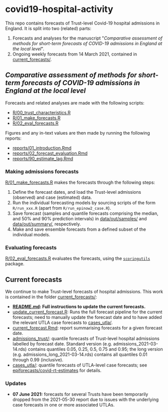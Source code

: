 # covid19-hospital-activity

This repo contains forecasts of Trust-level Covid-19 hospital admissions in England. It is split into two (related) parts:

1. Forecasts and analyses for the manuscript "*Comparative assessment of methods for short-term forecasts of COVID-19 admissions in England at the local level*".
2. Ongoing weekly forecasts from 14 March 2021, contained in [current_forecasts/](https://github.com/epiforecasts/covid19-hospital-activity/tree/main/current_forecasts).

## *Comparative assessment of methods for short-term forecasts of COVID-19 admissions in England at the local level*

Forecasts and related analyses are made with the following scripts:

* [R/00_trust_characteristics.R](https://github.com/epiforecasts/covid19-hospital-activity/blob/main/R/00_trust_characteristics.R)
* [R/01_make_forecasts.R](https://github.com/epiforecasts/covid19-hospital-activity/blob/main/R/01_make_forecasts.R)
* [R/02_eval_forecasts.R](https://github.com/epiforecasts/covid19-hospital-activity/blob/main/R/02_eval_forecasts.R)

Figures and any in-text values are then made by running the following reports:

* [reports/01_introduction.Rmd](https://github.com/epiforecasts/covid19-hospital-activity/blob/main/reports/01_introduction.Rmd)
* [reports/02_forecast_evaluation.Rmd](https://github.com/epiforecasts/covid19-hospital-activity/blob/main/reports/02_forecast_evaluation.Rmd)
* [reports/90_estimate_lag.Rmd](https://github.com/epiforecasts/covid19-hospital-activity/blob/main/reports/90_estimate_lag.Rmd)

### Making admissions forecasts

[R/01_make_forecasts.R](https://github.com/epiforecasts/covid19-hospital-activity/blob/main/R/01_make_forecasts.R) makes the forecasts through the following steps:

1. Define the forecast dates, and load the Trust-level admissions (observed) and case (estimated) data.
2. Run the individual forecasting models by sourcing scripts of the form `R/run_xxx.R` (apart from `R/run_epinow2_case.R`).
3. Save forecast (samples and quantile forecasts comprising the median, and 50% and 90% prediction intervals) in [data/out/samples/](https://github.com/epiforecasts/covid19-hospital-activity/tree/main/data/out/admissions_forecast/samples) and [data/out/summary/](https://github.com/epiforecasts/covid19-hospital-activity/tree/main/data/out/admissions_forecast/summary), respectively.
4. Make and save ensemble forecasts from a defined subset of the individual models.

### Evaluating forecasts

[R/02_eval_forecasts.R](https://github.com/epiforecasts/covid19-hospital-activity/blob/main/R/02_eval_forecasts.R) evaluates the forecasts, using the [`scoringutils`](https://github.com/epiforecasts/scoringutils) package.


## Current forecasts

We continue to make Trust-level forecasts of hospital admissions. This work is contained in the folder [current_forecasts/](https://github.com/epiforecasts/covid19-hospital-activity/tree/main/current_forecasts):

* **[README.md](https://github.com/epiforecasts/covid19-hospital-activity/tree/main/current_forecasts/README.md): Full instructions to update the current forecasts.**
* [update_current_forecast.R](https://github.com/epiforecasts/covid19-hospital-activity/tree/main/current_forecasts/update_current_forecast.R): Runs the full forecast pipeline for the current forecasts; need to manually update the forecast date and to have added the relevant UTLA case forecasts to [cases_utla/](https://github.com/epiforecasts/covid19-hospital-activity/tree/main/current_forecasts/cases_utla).
* [current_forecast.Rmd](https://github.com/epiforecasts/covid19-hospital-activity/blob/main/current_forecasts/current_forecast.Rmd): report summarising forecasts for a given forecast date.
* [admissions_trust/](https://github.com/epiforecasts/covid19-hospital-activity/tree/main/current_forecasts/admissions_trust): quantile forecasts of Trust-level hospital admissions labelled by forecast date. Standard version (e.g. admissions_2021-03-14.rds) contains quantiles 0.05, 0.25, 0.5, 0.75 and 0.95; the long version (e.g. admissions_long_2021-03-14.rds) contains all quantiles 0.01 through 0.99 (inclusive).
* [cases_utla/](https://github.com/epiforecasts/covid19-hospital-activity/tree/main/current_forecasts/cases_utla): quantile forecasts of UTLA-level case forecasts; see [epiforecasts/covid-rt-estimates](https://github.com/epiforecasts/covid-rt-estimates) for details.

### Updates

* **07 June 2021:** forecasts for several Trusts have been temporarily dropped from the 2021-05-30 report due to issues with the underlying case forecasts in one or more associated UTLAs.
